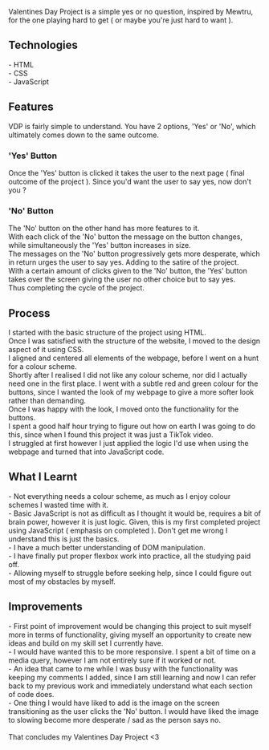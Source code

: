 Valentines Day Project is a simple yes or no question, inspired by Mewtru, for the one playing hard to get ( or maybe you're just hard to want ).

<h2>Technologies</h2>
- HTML <br>
- CSS <br>
- JavaScript <br>

<h2>Features</h2>
VDP is fairly simple to understand. You have 2 options, 'Yes' or 'No', which ultimately comes down to the same outcome.
<h3>'Yes' Button</h3>
Once the 'Yes' button is clicked it takes the user to the next page ( final outcome of the project ). Since you'd want the user to say yes, now don't you ?
<h3>'No' Button</h3>
The 'No' button on the other hand has more features to it. <br>
With each click of the 'No' button the message on the button changes, while simultaneously the 'Yes' button increases in size. <br>
The messages on the 'No' button progressively gets more desperate, which in return urges the user to say yes. Adding to the satire of the project. <br>
With a certain amount of clicks given to the 'No' button, the 'Yes' button takes over the screen giving the user no other choice but to say yes. <br>
Thus completing the cycle of the project.

<h2>Process</h2>
I started with the basic structure of the project using HTML. <br>
Once I was satisfied with the structure of the website, I moved to the design aspect of it using CSS. <br>
I aligned and centered all elements of the webpage, before I went on a hunt for a colour scheme. <br>
Shortly after I realised I did not like any colour scheme, nor did I actually need one in the first place. I went with a subtle red and green colour for the buttons, since I wanted the look of my webpage to give a more softer look rather than demanding. <br>
Once I was happy with the look, I moved onto the functionality for the buttons. <br>
I spent a good half hour trying to figure out how on earth I was going to do this, since when I found this project it was just a TikTok video. <br>
I struggled at first however I just applied the logic I'd use when using the webpage and turned that into JavaScript code.

<h2>What I Learnt</h2>
- Not everything needs a colour scheme, as much as I enjoy colour schemes I wasted time with it. <br>
- Basic JavaScript is not as difficult as I thought it would be, requires a bit of brain power, however it is just logic. Given, this is my first completed project using JavaScript ( emphasis on completed ). Don't get me wrong I understand this is just the basics. <br>
- I have a much better understanding of DOM manipulation. <br>
- I have finally put proper flexbox work into practice, all the studying paid off. <br>
- Allowing myself to struggle before seeking help, since I could figure out most of my obstacles by myself.

<h2>Improvements</h2>
- First point of improvement would be changing this project to suit myself more in terms of functionality, giving myself an opportunity to create new ideas and build on my skill set I currently have. <br>
- I would have wanted this to be more responsive. I spent a bit of time on a media query, however I am not entirely sure if it worked or not. <br>
- An idea that came to me while I was busy with the functionality was keeping my comments I added, since I am still learning and now I can refer back to my previous work and immediately understand what each section of code does. <br>
- One thing I would have liked to add is the image on the screen transitioning as the user clicks the 'No' button. I would have liked the image to slowing become more desperate / sad as the person says no. <br>
<br>
That concludes my Valentines Day Project <3
